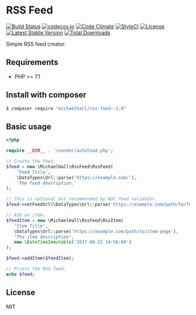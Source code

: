 # RSS Feed

[![Build Status](https://travis-ci.org/themichaelhall/rss-feed.svg?branch=master)](https://travis-ci.org/themichaelhall/rss-feed)
[![codecov.io](https://codecov.io/gh/themichaelhall/rss-feed/coverage.svg?branch=master)](https://codecov.io/gh/themichaelhall/rss-feed?branch=master)
[![Code Climate](https://codeclimate.com/github/themichaelhall/rss-feed/badges/gpa.svg)](https://codeclimate.com/github/themichaelhall/rss-feed)
[![StyleCI](https://styleci.io/repos/96578177/shield?style=flat)](https://styleci.io/repos/96578177)
[![License](https://poser.pugx.org/michaelhall/rss-feed/license)](https://packagist.org/packages/michaelhall/rss-feed)
[![Latest Stable Version](https://poser.pugx.org/michaelhall/rss-feed/v/stable)](https://packagist.org/packages/michaelhall/rss-feed)
[![Total Downloads](https://poser.pugx.org/michaelhall/rss-feed/downloads)](https://packagist.org/packages/michaelhall/rss-feed)

Simple RSS feed creator.

## Requirements

- PHP >= 7.1

## Install with composer

``` bash
$ composer require "michaelhall/rss-feed:~1.0"
```

## Basic usage

```php
<?php

require __DIR__ . '/vendor/autoload.php';

// Create the feed.
$feed = new \MichaelHall\RssFeed\RssFeed(
    'Feed Title', 
    \DataTypes\Url::parse('https://example.com/'),
    'The feed description.'
);

// This is optional but recommended by W3C feed validator.
$feed->setFeedUrl(\DataTypes\Url::parse('https://example.com/path/to/feed'));

// Add an item.
$feedItem = new \MichaelHall\RssFeed\RssItem(
   'Item Title',
   \DataTypes\Url::parse('https://example.com/path/to/item-page'),
   'The item description',
   new \DateTimeImmutable('2017-08-22 19:56:00')
);

$feed->addItem($feedItem);

// Prints the RSS feed.
echo $feed;
```

## License

MIT